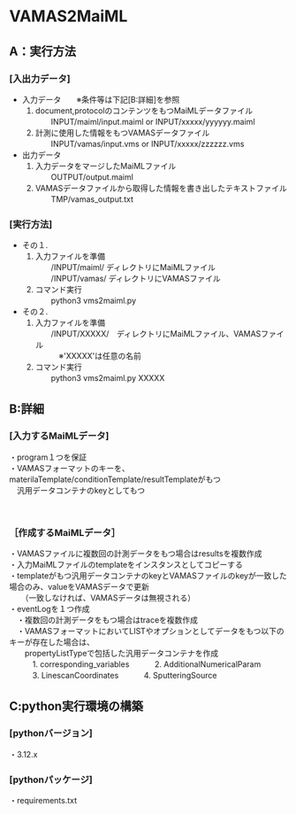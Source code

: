# VAMAS2MaiML
## A：実行方法
### [入出力データ]
- 入力データ　　※条件等は下記[B:詳細]を参照
  1. document,protocolのコンテンツをもつMaiMLデータファイル <br/>
　　INPUT/maiml/input.maiml  or  INPUT/xxxxx/yyyyyy.maiml 
  1. 計測に使用した情報をもつVAMASデータファイル<br/>
　　INPUT/vamas/input.vms  or  INPUT/xxxxx/zzzzzz.vms
- 出力データ
  1. 入力データをマージしたMaiMLファイル <br/>
　　OUTPUT/output.maiml<br/>
  1. VAMASデータファイルから取得した情報を書き出したテキストファイル <br/>
　　TMP/vamas_output.txt
 
### [実行方法]
- その１.
  1. 入力ファイルを準備 <br/>
　　/INPUT/maiml/ ディレクトリにMaiMLファイル <br/>
　　/INPUT/vamas/ ディレクトリにVAMASファイル <br/>
  2. コマンド実行 <br/>
　　python3 vms2maiml.py <br/>
- その２.
  1. 入力ファイルを準備 <br/>
　　/INPUT/XXXXX/　ディレクトリにMaiMLファイル、VAMASファイル　 <br/>
　　　※'XXXXX'は任意の名前 <br/>
  1. コマンド実行 <br/>
　　python3 vms2maiml.py XXXXX <br/>


## B:詳細
### [入力するMaiMLデータ]
  ・program１つを保証 <br/>
  ・VAMASフォーマットのキーを、materilaTemplate/conditionTemplate/resultTemplateがもつ <br/>
  　汎用データコンテナのkeyとしてもつ <br/>

<br/>

### ［作成するMaiMLデータ］
  ・VAMASファイルに複数回の計測データをもつ場合はresultsを複数作成 <br/>
  ・入力MaiMLファイルのtemplateをインスタンスとしてコピーする <br/>
  ・templateがもつ汎用データコンテナのkeyとVAMASファイルのkeyが一致した場合のみ、valueをVAMASデータで更新 <br/>
  　　（一致しなければ、VAMASデータは無視される） <br/>
  ・eventLogを１つ作成 <br/>
　・複数回の計測データをもつ場合はtraceを複数作成 <br/>
　・VAMASフォーマットにおいてLISTやオプションとしてデータをもつ以下のキーが存在した場合は、 <br/>
 　　propertyListTypeで包括した汎用データコンテナを作成 <br/>
　　　1. corresponding_variables
　　　2. AdditionalNumericalParam
　　　3. LinescanCoordinates
　　　4. SputteringSource
   　　　

## C:python実行環境の構築
### [pythonバージョン]
  ・3.12.x <br/>
### [pythonパッケージ]
  ・requirements.txt <br/>
